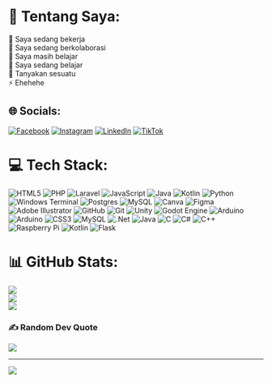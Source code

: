# 💫 Tentang Saya:
🔭 Saya sedang bekerja<br>👯 Saya sedang berkolaborasi<br>🤝 Saya masih belajar<br>🌱 Saya sedang belajar<br>💬 Tanyakan sesuatu<br>⚡ Ehehehe


## 🌐 Socials:
[![Facebook](https://img.shields.io/badge/Facebook-%231877F2.svg?logo=Facebook&logoColor=white)](https://facebook.com/hafidzdwirahmansyah) [![Instagram](https://img.shields.io/badge/Instagram-%23E4405F.svg?logo=Instagram&logoColor=white)](https://instagram.com/hafidz_dwi_) [![LinkedIn](https://img.shields.io/badge/LinkedIn-%230077B5.svg?logo=linkedin&logoColor=white)](https://linkedin.com/in/hafidz-dwi-rahmansyah-299830284) [![TikTok](https://img.shields.io/badge/TikTok-%23000000.svg?logo=TikTok&logoColor=white)](https://tiktok.com/@hafidzdwi409) 

# 💻 Tech Stack:
![HTML5](https://img.shields.io/badge/html5-%23E34F26.svg?style=plastic&logo=html5&logoColor=white) ![PHP](https://img.shields.io/badge/php-%23777BB4.svg?style=plastic&logo=php&logoColor=white) ![Laravel](https://img.shields.io/badge/laravel-%23FF2D20.svg?style=plastic&logo=laravel&logoColor=white) ![JavaScript](https://img.shields.io/badge/javascript-%23323330.svg?style=plastic&logo=javascript&logoColor=%23F7DF1E) ![Java](https://img.shields.io/badge/java-%23ED8B00.svg?style=plastic&logo=openjdk&logoColor=white) ![Kotlin](https://img.shields.io/badge/kotlin-%237F52FF.svg?style=plastic&logo=kotlin&logoColor=white) ![Python](https://img.shields.io/badge/python-3670A0?style=plastic&logo=python&logoColor=ffdd54) ![Windows Terminal](https://img.shields.io/badge/Windows%20Terminal-%234D4D4D.svg?style=plastic&logo=windows-terminal&logoColor=white) ![Postgres](https://img.shields.io/badge/postgres-%23316192.svg?style=plastic&logo=postgresql&logoColor=white) ![MySQL](https://img.shields.io/badge/mysql-4479A1.svg?style=plastic&logo=mysql&logoColor=white) ![Canva](https://img.shields.io/badge/Canva-%2300C4CC.svg?style=plastic&logo=Canva&logoColor=white) ![Figma](https://img.shields.io/badge/figma-%23F24E1E.svg?style=plastic&logo=figma&logoColor=white) ![Adobe Illustrator](https://img.shields.io/badge/adobe%20illustrator-%23FF9A00.svg?style=plastic&logo=adobe%20illustrator&logoColor=white) ![GitHub](https://img.shields.io/badge/github-%23121011.svg?style=plastic&logo=github&logoColor=white) ![Git](https://img.shields.io/badge/git-%23F05033.svg?style=plastic&logo=git&logoColor=white) ![Unity](https://img.shields.io/badge/unity-%23000000.svg?style=plastic&logo=unity&logoColor=white) ![Godot Engine](https://img.shields.io/badge/GODOT-%23FFFFFF.svg?style=plastic&logo=godot-engine) ![Arduino](https://img.shields.io/badge/-Arduino-00979D?style=plastic&logo=Arduino&logoColor=white) ![Arduino](https://img.shields.io/badge/-Arduino-00979D?style=plastic&logo=Arduino&logoColor=white) ![CSS3](https://img.shields.io/badge/css3-%231572B6.svg?style=plastic&logo=css3&logoColor=white) ![MySQL](https://img.shields.io/badge/mysql-4479A1.svg?style=plastic&logo=mysql&logoColor=white) ![.Net](https://img.shields.io/badge/.NET-5C2D91?style=plastic&logo=.net&logoColor=white) ![Java](https://img.shields.io/badge/java-%23ED8B00.svg?style=plastic&logo=openjdk&logoColor=white) ![C](https://img.shields.io/badge/c-%2300599C.svg?style=plastic&logo=c&logoColor=white) ![C#](https://img.shields.io/badge/c%23-%23239120.svg?style=plastic&logo=csharp&logoColor=white) ![C++](https://img.shields.io/badge/c++-%2300599C.svg?style=plastic&logo=c%2B%2B&logoColor=white) ![Raspberry Pi](https://img.shields.io/badge/-Raspberry_Pi-C51A4A?style=plastic&logo=Raspberry-Pi) ![Kotlin](https://img.shields.io/badge/kotlin-%237F52FF.svg?style=plastic&logo=kotlin&logoColor=white) ![Flask](https://img.shields.io/badge/flask-%23000.svg?style=plastic&logo=flask&logoColor=white)
# 📊 GitHub Stats:
![](https://github-readme-stats.vercel.app/api?username=hafidzdwirahmansyah&theme=shadow_blue&hide_border=false&include_all_commits=true&count_private=true)<br/>
![](https://github-readme-streak-stats.herokuapp.com/?user=hafidzdwirahmansyah&theme=shadow_blue&hide_border=false)<br/>
![](https://github-readme-stats.vercel.app/api/top-langs/?username=hafidzdwirahmansyah&theme=shadow_blue&hide_border=false&include_all_commits=true&count_private=true&layout=compact)

### ✍️ Random Dev Quote
![](https://quotes-github-readme.vercel.app/api?type=horizontal&theme=tokyonight)

---
[![](https://visitcount.itsvg.in/api?id=hafidzdwirahmansyah&icon=2&color=1)](https://visitcount.itsvg.in)

<!-- Proudly created with GPRM ( https://gprm.itsvg.in ) -->
